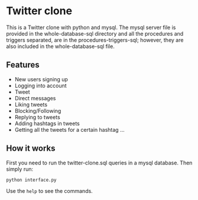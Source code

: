# Twitter clone
This is a Twitter clone with python and mysql.
The mysql server file is provided in the whole-database-sql directory and all the procedures and triggers separated, are in the procedures-triggers-sql; however, they are also included in the whole-database-sql file.

## Features
- New users signing up 
- Logging into account
- Tweet
- Direct messages
- Liking tweets
- Blocking/Following
- Replying to tweets
- Adding hashtags in tweets
- Getting all the tweets for a certain hashtag
...

## How it works
First you need to run the twitter-clone.sql queries in a mysql database.
Then simply run:
```sh
python interface.py
```
Use the ```help``` to see the commands.
